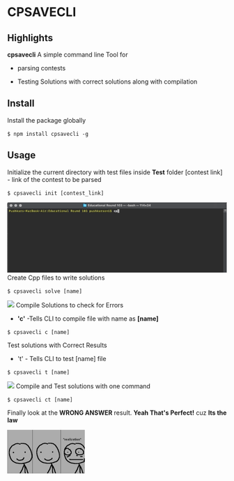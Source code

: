 # CPSAVECLI

  

## Highlights

**cpsavecli** A simple command line Tool for

- parsing contests

- Testing Solutions with correct solutions along with compilation

  

## Install
Install the package globally 
```console
$ npm install cpsavecli -g
```
## Usage
Initialize the current directory with test files inside **Test** folder
[contest link] - link of the contest to be parsed
```console
$ cpsavecli init [contest_link]
```
![](https://github.com/Pushkar-s/cpsaveCLI/blob/master/readmeMedia/initCommand.gif)
Create Cpp files to write solutions
``` console
$ cpsavecli solve [name]
```
![](https://github.com/Pushkar-s/cpsaveCLI/blob/master/readmeMedia/solveCommand.gif)
Compile Solutions to check for Errors
- **'c'** -Tells CLI to compile file with name as **[name]**
``` console
$ cpsavecli c [name]
```
Test solutions with Correct Results
- 't' - Tells CLI to test [name] file
``` console
$ cpsavecli t [name]
```
![](https://github.com/Pushkar-s/cpsaveCLI/blob/master/readmeMedia/ctCommand.gif)
Compile and Test solutions with one command
``` console
$ cpsavecli ct [name]
```
 Finally look at the **WRONG ANSWER** result. **Yeah That's Perfect!** cuz **Its the law**

![](https://github.com/Pushkar-s/cpsaveCLI/blob/master/readmeMedia/IMG_20210130_182650.jpg)